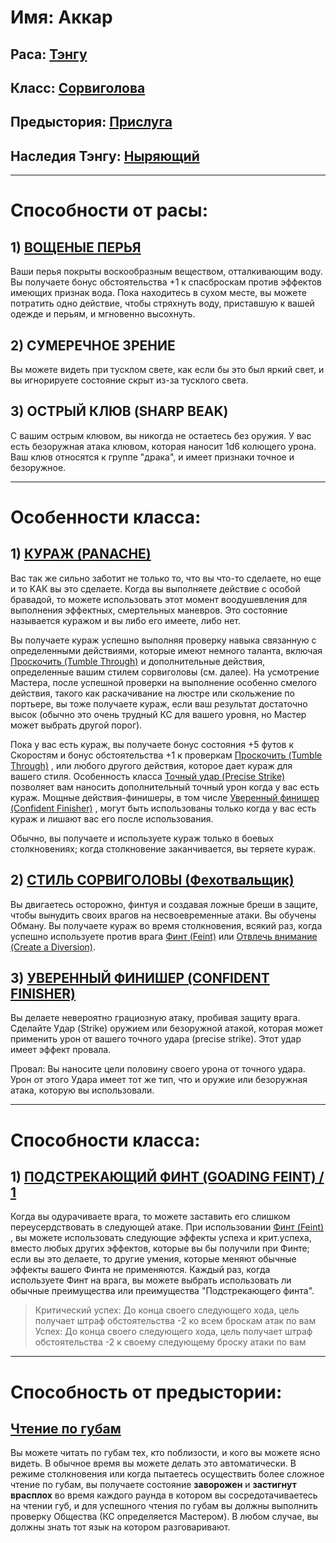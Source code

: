 # Имя: Аккар 
## Раса: [Тэнгу](https://pf2e-ru-translation.readthedocs.io/ru/latest/ancestries_and_backgrounds/ancestries/tengu.html#ancestry-tengu)
## Класс: [Сорвиголова](https://pf2e-ru-translation.readthedocs.io/ru/latest/classes/swashbuckler.html#ch3-classes-swashbuckler)
## Предыстория: [Прислуга](https://pf2e-ru-translation.readthedocs.io/ru/latest/ancestries_and_backgrounds/backgrounds.html#bg-servant)
## Наследия Тэнгу: [Ныряющий](https://pf2e-ru-translation.readthedocs.io/ru/latest/ancestries_and_backgrounds/ancestries/tengu.html#ancestry-heritage-tengu-wavediver)
---
# Способности от расы: 
## 1) [ВОЩЕНЫЕ ПЕРЬЯ](https://pf2e-ru-translation.readthedocs.io/ru/latest/ancestries_and_backgrounds/ancestries/tengu.html#waxed-feathers-1)
Ваши перья покрыты воскообразным веществом, отталкивающим воду. Вы получаете бонус обстоятельства +1 к спасброскам против эффектов имеющих признак вода. Пока находитесь в сухом месте, вы можете потратить одно действие, чтобы стряхнуть воду, приставшую к вашей одежде и перьям, и мгновенно высохнуть.
## 2) СУМЕРЕЧНОЕ ЗРЕНИЕ
Вы можете видеть при тусклом свете, как если бы это был яркий свет, и вы игнорируете состояние скрыт из-за тусклого света.
## 3) ОСТРЫЙ КЛЮВ (SHARP BEAK)
С вашим острым клювом, вы никогда не остаетесь без оружия. У вас есть безоружная атака клювом, которая наносит 1d6 колющего урона. Ваш клюв относятся к группе "драка", и имеет признаки точное и безоружное.

---
# Особенности класса:
## 1) [КУРАЖ (PANACHE)](https://pf2e-ru-translation.readthedocs.io/ru/latest/classes/swashbuckler.html#panache)
Вас так же сильно заботит не только то, что вы что-то сделаете, но еще и то КАК вы это сделаете. Когда вы выполняете действие с особой бравадой, то можете использовать этот момент воодушевления для выполнения эффектных, смертельных маневров. Это состояние называется куражом и вы либо его имеете, либо нет.

Вы получаете кураж успешно выполняя проверку навыка связанную с определенными действиями, которые имеют немного таланта, включая [Проскочить (Tumble Through)](https://pf2e-ru-translation.readthedocs.io/ru/latest/skills.html#skill-acrobatics-tumble-through) и дополнительные действия, определенные вашим стилем сорвиголовы (см. далее). На усмотрение Мастера, после успешной проверки на выполнение особенно смелого действия, такого как раскачивание на люстре или скольжение по портьере, вы тоже получаете кураж, если ваш результат достаточно высок (обычно это очень трудный КС для вашего уровня, но Мастер может выбрать другой порог).

Пока у вас есть кураж, вы получаете бонус состояния +5 футов к Скоростям и бонус обстоятельства +1 к проверкам [Проскочить (Tumble Through)](https://pf2e-ru-translation.readthedocs.io/ru/latest/skills.html#skill-acrobatics-tumble-through) , или любого другого действия, которое дает кураж для вашего стиля. Особенность класса [Точный удар (Precise Strike)](https://pf2e-ru-translation.readthedocs.io/ru/latest/classes/swashbuckler.html#class-feature-swashbuckler-precise-strike) позволяет вам наносить дополнительный точный урон когда у вас есть кураж. Мощные действия-финишеры, в том числе [Уверенный финишер (Confident Finisher)](https://pf2e-ru-translation.readthedocs.io/ru/latest/classes/swashbuckler.html#class-feature-swashbuckler-confident-finisher) , могут быть использованы только когда у вас есть кураж и лишают вас его после использования.

Обычно, вы получаете и используете кураж только в боевых столкновениях; когда столкновение заканчивается, вы теряете кураж.
## 2) [СТИЛЬ СОРВИГОЛОВЫ (Фехотвальщик)](https://pf2e-ru-translation.readthedocs.io/ru/latest/classes/swashbuckler.html#class-feature-swashbuckler-style-fencer)
Вы двигаетесь осторожно, финтуя и создавая ложные бреши в защите, чтобы вынудить своих врагов на несвоевременные атаки. Вы обучены Обману. Вы получаете кураж во время столкновения, всякий раз, когда успешно используете против врага [Финт (Feint)](https://pf2e-ru-translation.readthedocs.io/ru/latest/skills.html#skill-deception-feint) или [Отвлечь внимание (Create a Diversion)](https://pf2e-ru-translation.readthedocs.io/ru/latest/skills.html#skill-deception-create-a-diversion).

## 3) [УВЕРЕННЫЙ ФИНИШЕР (CONFIDENT FINISHER)](https://pf2e-ru-translation.readthedocs.io/ru/latest/classes/swashbuckler.html#confident-finisher)
Вы делаете невероятно грациозную атаку, пробивая защиту врага. Сделайте Удар (Strike) оружием или безоружной атакой, которая может применить урон от вашего точного удара (precise strike). Этот удар имеет эффект провала.

Провал: Вы наносите цели половину своего урона от точного удара. Урон от этого Удара имеет тот же тип, что и оружие или безоружная атака, которую вы использовали.

---

# Способности класса:
## 1) [ПОДСТРЕКАЮЩИЙ ФИНТ (GOADING FEINT) / 1](https://pf2e-ru-translation.readthedocs.io/ru/latest/classes/swashbuckler.html#goading-feint-1)
Когда вы одурачиваете врага, то можете заставить его слишком переусердствовать в следующей атаке. При использовании [Финт (Feint)](https://pf2e-ru-translation.readthedocs.io/ru/latest/skills.html#skill-deception-feint) , вы можете использовать следующие эффекты успеха и крит.успеха, вместо любых других эффектов, которые вы бы получили при Финте; если вы это делаете, то другие умения, которые меняют обычные эффекты вашего Финта не применяются. Каждый раз, когда используете Финт на врага, вы можете выбрать использовать ли обычные преимущества или преимущества "Подстрекающего финта".

>Критический успех: До конца своего следующего хода, цель получает штраф обстоятельства -2 ко всем броскам атак по вам<br>
Успех: До конца своего следующего хода, цель получает штраф обстоятельства -2 к своему следующему броску атаки по вам

---

# Cпособность от предыстории: 
## [Чтение по губам](https://pf2e-ru-translation.readthedocs.io/ru/latest/feats.html#read-lips-1)
Вы можете читать по губам тех, кто поблизости, и кого вы можете ясно видеть. В обычное время вы можете делать это автоматически. В режиме столкновения или когда пытаетесь осуществить более сложное чтение по губам, вы получаете состояние <b>заворожен</b> и <b>застигнут врасплох</b> во время каждого раунда в котором вы сосредотачиваетесь на чтении губ, и для успешного чтения по губам вы должны выполнить проверку Общества (КС определяется Мастером). В любом случае, вы должны знать тот язык на котором разговаривают.